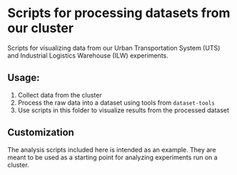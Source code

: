 # Scripts for processing datasets from our cluster


Scripts for visualizing data from our Urban Transportation System (UTS) and 
Industrial Logistics Warehouse (ILW) experiments.

## Usage:

1. Collect data from the cluster
2. Process the raw data into a dataset using tools from `dataset-tools`
3. Use scripts in this folder to visualize results from the processed dataset

## Customization

The analysis scripts included here is intended as an example. 
They are meant to be used as a starting point for analyzing experiments run on a cluster.